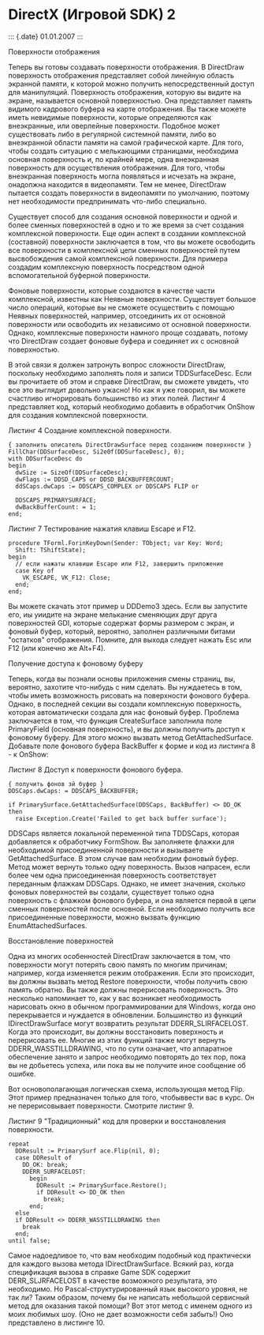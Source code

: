 DirectX (Игровой SDK) 2
=======================

::: {.date}
01.01.2007
:::

Поверхности отображения

Теперь вы готовы создавать поверхности отображения. В DirectDraw
поверхность отображения представляет собой линейную область экранной
памяти, к которой можно получить непосредственный доступ для
манипуляций. Поверхность отображения, которую вы видите на экране,
называется основной поверхностью. Она представляет память видимого
кадрового буфера на карте отображения. Вы также можете иметь невидимые
поверхности, которые определяются как внеэкранные, или оверлейные
поверхности. Подобное может существовать либо в регулярной системной
памяти, либо во внеэкранной области памяти на самой графической карте.
Для того, чтобы создать ситуацию с мелькающими страницами, необходима
основная поверхность и, по крайней мере, одна внеэкранная поверхность
для осуществления отображения. Для того, чтобы внеэкранная поверхность
могла появляться и исчезать на экране, онадолжна находится в
видеопамяти. Тем не менее, DirectDraw пытается создать поверхности в
видеопамяти по умолчанию, поэтому нет необходимости предпринимать
что-либо специально.

Существует способ для создания основной поверхности и одной и более
сменных поверхностей в одно и то же время за счет создания комплексной
поверхности. Еще один аспект в создании комплексной (составной)
поверхности заключается в том, что вы можете освободить все поверхности
в комплексной цепи сменных поверхностей путем высвобождения самой
комплексной поверхности. Для примера создадим комплексную поверхность
посредством одной вспомогательной буферной поверхности.

Фоновые поверхности, которые создаются в качестве части комплексной,
известны как Неявные поверхности. Существует большое число операций,
которые вы не сможете осуществить с помощью Неявных поверхностей,
например, отсоединить их от основной поверхности или освободить их
независимо от основной поверхности. Однако, комплексные поверхности
намного проще создавать, потому что DirectDraw создает фоновые буфера и
соединяет их с основной поверхностью.

В этой связи я должен затронуть вопрос сложности DirectDraw, поскольку
необходимо заполнять поля и записи TDDSurfaceDesc. Если вы прочитаете об
этом и справке DirectDraw, вы сможете увидеть, что все это выглядит
довольно ужасно! Но как я уже говорил, вы можете счастливо игнорировать
большинство из этих полей. Листинг 4 представляет код, который
необходимо добавить в обработчик OnShow для создания комплексной
поверхности.

Листинг 4 Создание комплексной поверхности.

    { заполнить описатель DirectDrawSurface перед созданием поверхности }
    FillChar(DDSurfaceDesc, Si2e0f(DDSurfaceDesc), 0);
    with DDSurfaceDesc do
    begin
      dwSize := SizeOf(DDSurfaceDesc);
      dwFlags := DDSD_CAPS or DDSD_BACKBUFFERCOUNT;
      ddSCaps.dwCaps := DDSCAPS_COMPLEX or DDSCAPS FLIP or
     
      DDSCAPS_PRIMARYSURFACE;
      dwBackBufferCount: = 1;
    end;

Листинг 7 Тестирование нажатия клавиш Escape и F12.

    procedure TForml.ForinKeyDown(Sender: TObject; var Key: Word;
      Shift: TShiftState);
    begin
      // если нажаты клавиши Escape или F12, завершить приложение
      case Key of
        VK_ESCAPE, VK_F12: Close;
      end;
    end;

Вы можете скачать этот пример u DDDemo3 здесь. Если вы запустите его, иы
уиидите на экране мелькание сменяющих друг друга поверхностей GDI,
которые содержат формы размером с экран, и фоновый буфер, который,
вероятно, заполнен различными битами \"остатков\" отображения. Помните,
для выхода следует нажать Esc или F12 (или конечно же Alt+F4).

Получение доступа к фоновому буферу

Теперь, когда вы познали основы приложения смены страниц, вы, вероятно,
захотите что-нибудь с ним сделать. Вы нуждаетесь в том, чтобы иметь
возможность рисовать на поверхности фонового буфера. Однако, в последней
секции вы создали комплексную поверхность, которая автоматически создала
для нас фоновый буфер. Проблема заключается в том, что функция
CreateSurface заполнила поле PrimaryField (основная поверхность), и вы
должны получить доступ к фоновому буферу. Для этого можно вызвать метод
GetAttachedSurface. Добавьте поле фонового буфера BackBuffer к форме и
код из листинга 8 - к OnShow:

Листинг 8 Доступ к поверхности фонового буфера.

    { получить фонов зй буфер }
    DDSCaps.dwCaps: = DDSCAPS_BACKBUFFER;
     
    if PrimarySurface.GetAttachedSurface(DDSCaps, BackBuffer) <> DD_OK then
      raise Exception.Create('Failed to get back buffer surface');

DDSCaps является локальной переменной типа TDDSCaps, которая добавляется
к обработчику FormShow. Вы заполняете флажки для необходимой
присоединенной поверхности и вызываете GetAttachedSurface. В этом случае
вам необходим фоновый буфер. Метод может вернуть только одну
поверхность. Вызов напрасен, если более чем одна присоединенная
поверхность соответствует переданным флажкам DDSCaps. Однако, не имеет
значения, сколько фоновых поверхностей вы создали, существует только
одна поверхность с флажком фонового буфера, и она является первой в цепи
сменных поверхностей после основной. Если необходимо получить все
присоединенные поверхности, можно вызвать функцию EnumAttachedSurfaces.

Восстановление поверхностей

Одна из многих особенностей DirectDraw заключается в том, что
поверхности могут потерять свою память по многим причинам; например,
когда изменяется режим отображения. Если это происходит, вы должны
вызвать метод Restore поверхности, чтобы получить свою память обратно.
Вы также должны перерисовать поверхность. Это несколько напоминает то,
как у вас возникает необходимость нарисовать окно в обычном
программировании для Windows, когда оно перекрывается и нуждается в
обновлении. Большинство из функций IDirectDrawSurface могут возвратить
результат DDERR\_SLIRFACELOST. Когда это происходит, вы должны
восстановить поверхность и перерисовать ее. Многие из этих функций также
могут вернуть DDERR\_WASSTILLDRAWING, что по сути означает, что
аппаратное обеспечение занято и запрос необходимо повторять до тех пор,
пока вы не добьетесь успеха, или пока вы не получите иное сообщение об
ошибке.

Вот основополагающая логическая схема, использующая метод Flip. Этот
пример предназначен только для того, чтобыввести вас в курс. Он не
перерисовывает поверхности. Смотрите листинг 9.

Листинг 9 \"Традиционный\" код для проверки и восстановления
поверхности.

    repeat
      DDResult := PrimarySurf асе.Flip(nil, 0);
      case DDResult of
        DD_OK: break;
        DDERR_SURFACELOST:
          begin
            DDResult := PrimarySurface.Restore();
            if DDResult <> DD_OK then
              break;
          end;
      else
      if DDResult <> DDERR_WASSTILLDRAWING then
        break
      end;
    until false;

Самое надоедливое то, что вам необходим подобный код практически для
каждого вызова метода IDirectDrawSurface. Всякий раз, когда спецификация
вызова в справке Game SDK содержит DERR\_SLJRFACELOST в качестве
возможного результата, это необходимо. Но Pascal-структурированный язык
высокого уровня, не так ли? Таким образом, почему бы не написать
небольшой сервисный метод для оказания такой помощи? Вот этот метод с
именем одного из моих любимых шоу. (Оно не дает возможности себя
забыть!) Оно представлено в листинге 10.
